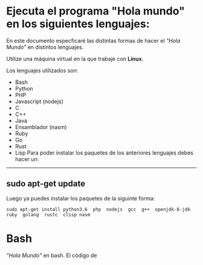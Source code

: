 # Ejecuta el programa "Hola mundo" en los siguientes lenguajes:
En este documento especficaré las distintas formas de hacer el *"Hola Mundo"* en distintos lenguajes.

Utilize una máquina virtual en la que trabaje con **Linux**.

Los lenguajes utilizados son:
- Bash
- Python
- PHP
- Javascript (nodejs)
- C
- C++
- Java
- Ensamblador (nasm)
- Ruby
- Go
- Rust
- Lisp
Para poder instalar los paquetes de los anteriores lenguajes debes hacer un:
---
sudo apt-get update
---
Luego ya puedes instalar los paquetes de la siguinte forma:
 
    sudo apt-get install python3.6  php  nodejs  gcc  g++  openjdk-8-jdk  ruby  golang  rustc  clisp nasm
 
  
# Bash
*"Hola Mundo"* en bash.
El código de 
